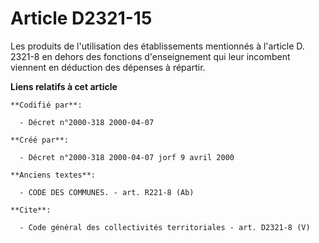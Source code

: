# Article D2321-15

Les produits de l'utilisation des établissements mentionnés à l'article D. 2321-8 en dehors des fonctions d'enseignement qui
leur incombent viennent en déduction des dépenses à répartir.

**Liens relatifs à cet article**

	**Codifié par**:

	  - Décret n°2000-318 2000-04-07

	**Créé par**:

	  - Décret n°2000-318 2000-04-07 jorf 9 avril 2000

	**Anciens textes**:

	  - CODE DES COMMUNES. - art. R221-8 (Ab)

	**Cite**:

	  - Code général des collectivités territoriales - art. D2321-8 (V)
